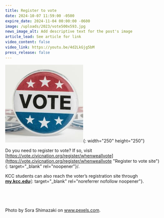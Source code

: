 ```yaml
---
title: Register to vote
date: 2024-10-07 11:59:00 -0500
expire_date: 2024-11-04 00:00:00 -0600
image: /uploads/2023/vote500x593.jpg
news_image_alt: Add descriptive text for the post's image
article_lead: See article for link
video_content: false
video_link: https://youtu.be/4d2LkGjg5bM
press_release: false
---
```

![Vote button](/uploads/2023/vote250x250.jpg "Vote"){: width="250" height="250"}

Do you need to register to vote? If so, visit [https://vote.civicnation.org/register/whenweallvote](https://vote.civicnation.org/register/whenweallvote "Register to vote site"){: target="_blank" rel="noopener"}/.

KCC students can also reach the voter’s registration site through [**my.kcc.edu**](http://my.kcc.edu/?fbclid=IwZXh0bgNhZW0CMTAAAR0kbp1DTETRA1JKxrCrothk4oQfw_eabD35slHFaPEOqiW8ocRA69P-Cnc_aem_-KtPCqXJyfOg82ZZ-B_IfA){: target="_blank" rel="noreferrer nofollow noopener"}.

&nbsp;

&nbsp;

Photo by Sora Shimazaki on www.pexels.com.